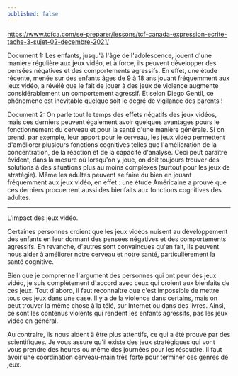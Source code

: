 ```yaml
---
published: false
---
```

https://www.tcfca.com/se-preparer/lessons/tcf-canada-expression-ecrite-tache-3-sujet-02-decembre-2021/

Document 1: Les enfants, jusqu'à l'âge de l'adolescence, jouent d'une manière régulière aux jeux vidéo, et à force, ils peuvent développer des pensées négatives et des comportements agressifs. En effet, une étude récente, menée sur des enfants âges de 9 à 18 ans jouant fréquemment aux jeux vidéo, a révélé que le fait de jouer à des jeux de violence augmente considérablement un comportement agressif. Et selon Diego Gentil, ce phénomène est inévitable quelque soit le degré de vigilance des parents !

Document 2: On parle tout le temps des effets négatifs des jeux vidéos, mais ces derniers peuvent également avoir quelques avantages pours le fonctionnement du cerveau et pour la santé d'une manière générale. Si on prend, par exemple, leur apport pour le cerveau, les jeux vidéo permettent d'améliorer plusieurs fonctions cognitives telles que l'amélioration de la concentration, de la réaction et de la capacité d'analyse. Ceci peut paraître évident, dans la mesure où lorsqu'on y joue, on doit toujours trouver des solutions à des situations plus au moins complexes (surtout pour les jeux de stratégie). Même les adultes peuvent se faire du bien en jouant fréquemment aux jeux vidéo, en effet : une étude Américaine a prouvé que ces derniers procuerrent aussi des bienfaits aux fonctions cognitives des adultes.

---
L'impact des jeux vidéo.

Certaines personnes croient que les jeux vidéos nuisent au développement des enfants en leur donnant des pensées négatives et des comportements agressifs. En revanche, d'autres sont convaincues qu'en fait, ils peuvent nous aider à améliorer notre cerveau et notre santé, particulièrement la santé cognitive.

Bien que je comprenne l'argument des personnes qui ont peur des jeux vidéo, je suis complètement d'accord avec ceux qui croient aux bienfaits de ces jeux. Tout d'abord, il faut reconnaître que c'est impossible de mettre tous ces jeux dans une case. Il y a de la violence dans certains, mais on peut trouver la même chose à la télé, sur Internet ou dans des livres. Ainsi, ce sont les contenus violents qui rendent les enfants agressifs, pas les jeux vidéo en général.

Au contraire, ils nous aident à être plus attentifs, ce qui a été prouvé par des scientifiques. Je vous assure qu'il existe des jeux stratégiques qui vont vous prendre des heures ou même des journées pour les résoudre. Il faut avoir une coordination cerveau-main très forte pour terminer ces genres de jeux.
